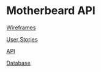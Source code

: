 # Motherbeard API

[Wireframes](https://github.com/jjdii/Motherbeard)

[User Stories](https://github.com/jjdii/Motherbeard)

[API](https://github.com/jjdii/Motherbeard)

[Database](https://github.com/jjdii/Motherbeard)
